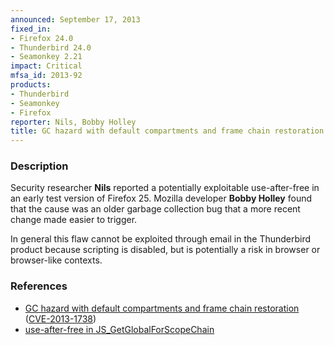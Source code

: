 ```yaml
---
announced: September 17, 2013
fixed_in:
- Firefox 24.0
- Thunderbird 24.0
- Seamonkey 2.21
impact: Critical
mfsa_id: 2013-92
products:
- Thunderbird
- Seamonkey
- Firefox
reporter: Nils, Bobby Holley
title: GC hazard with default compartments and frame chain restoration
---
```


<h3>Description</h3>

<p>Security researcher <strong>Nils</strong> reported a potentially exploitable
use-after-free in an early test version of Firefox 25. Mozilla developer
<strong>Bobby Holley</strong> found that the cause was an older garbage collection
bug that a more recent change made easier to trigger.
</p>


<p class="note">In general this flaw cannot be exploited through email in the
Thunderbird product because scripting is disabled, but is potentially a risk in
browser or browser-like contexts.</p>

<h3>References</h3>

<ul>
  <li><a href="https://bugzilla.mozilla.org/show_bug.cgi?id=887334">
       GC hazard with default compartments and frame chain restoration</a> (<a href="http://cve.mitre.org/cgi-bin/cvename.cgi?name=CVE-2013-1738" class="ex-ref">CVE-2013-1738</a>)</li>
  <li><a href="https://bugzilla.mozilla.org/show_bug.cgi?id=882897">
       use-after-free in JS_GetGlobalForScopeChain</a>
  </li>
</ul>



